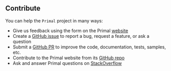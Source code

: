 ## Contribute

You can help the `Primal` project in many ways:

* Give us feedback using the form on the Primal [website](https://primal-lang.org/feedback)
* Create a [GitHub issue](https://github.com/primal-lang/sdk/issues/new) to report a bug, request a feature, or ask a question
* Submit a [GitHub PR](https://github.com/primal-lang/sdk/pulls) to improve the code, documentation, tests, samples, etc.
* Contribute to the Primal website from its [GitHub repo](https://github.com/primal-lang/website)
* Ask and answer Primal questions on [StackOverflow](https://stackoverflow.com/questions/tagged/primal)